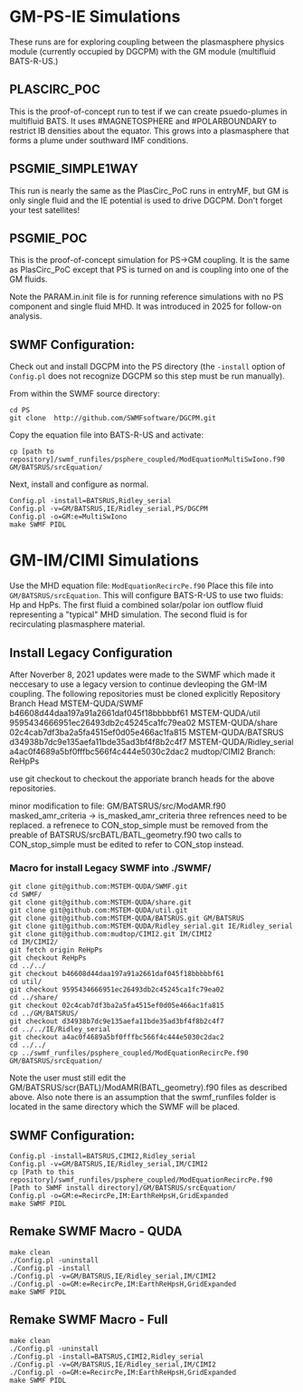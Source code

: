 # GM-PS-IE Simulations

These runs are for exploring coupling between the plasmasphere physics
module (currently occupied by DGCPM) with the GM module (multifluid
BATS-R-US.)

## PLASCIRC_POC
This is the proof-of-concept run to test if we can create psuedo-plumes
in multifluid BATS.  It uses #MAGNETOSPHERE and #POLARBOUNDARY to restrict
IB densities about the equator.  This grows into a plasmasphere that forms
a plume under southward IMF conditions.

## PSGMIE_SIMPLE1WAY
This run is nearly the same as the PlasCirc_PoC runs in entryMF, but
GM is only single fluid and the IE potential is used to drive DGCPM.
Don't forget your test satellites!

## PSGMIE_POC
This is the proof-of-concept simulation for PS->GM coupling.  It is the same
as PlasCirc_PoC except that PS is turned on and is coupling into one of
the GM fluids.

Note the PARAM.in.init file is for running reference simulations with no PS
component and single fluid MHD. It was introduced in 2025 for follow-on
analysis.

## SWMF Configuration:

Check out and install DGCPM into the PS directory (the `-install` option of
`Config.pl` does not recognize DGCPM so this step must be run manually).

From within the SWMF source directory:
```
cd PS
git clone  http://github.com/SWMFsoftware/DGCPM.git
```

Copy the equation file into BATS-R-US and activate:
```
cp [path to repository]/swmf_runfiles/psphere_coupled/ModEquationMultiSwIono.f90 GM/BATSRUS/srcEquation/
```

Next, install and configure as normal.
```
Config.pl -install=BATSRUS,Ridley_serial
Config.pl -v=GM/BATSRUS,IE/Ridley_serial,PS/DGCPM
Config.pl -o=GM:e=MultiSwIono
make SWMF PIDL
```

# GM-IM/CIMI Simulations

Use the MHD equation file: `ModEquationRecircPe.f90`
Place this file into `GM/BATSRUS/srcEquation`.
This will configure BATS-R-US to use two fluids: Hp and HpPs.
The first fluid a combined solar/polar ion outflow fluid representing
a "typical" MHD simulation.  The second fluid is for recirculating
plasmasphere material.

## Install Legacy Configuration
After Noverber 8, 2021 updates were made to the SWMF which made it neccesary to use a legacy version to continue devleoping the GM-IM coupling.
The following repositories must be cloned explicitly
Repository                    Branch Head
MSTEM-QUDA/SWMF               b46608d44daa197a91a2661daf045f18bbbbbf61
MSTEM-QUDA/util               9595434666951ec26493db2c45245ca1fc79ea02
MSTEM-QUDA/share              02c4cab7df3ba2a5fa4515ef0d05e466ac1fa815
MSTEM-QUDA/BATSRUS            d34938b7dc9e135aefa11bde35ad3bf4f8b2c4f7
MSTEM-QUDA/Ridley_serial      a4ac0f4689a5bf0fffbc566f4c444e5030c2dac2
mudtop/CIMI2 Branch: ReHpPs

use git checkout to checkout the apporiate branch heads for the above repositories.

minor modification to file: GM/BATSRUS/src/ModAMR.f90 masked_amr_criteria -> is_masked_amr_criteria
three refrences need to be replaced.
a refrenece to CON_stop_simple must be removed from the preable of BATSRUS/srcBATL/BATL_geometry.f90
two calls to CON_stop_simple must be edited to refer to CON_stop instead.

### Macro for install Legacy SWMF into ./SWMF/
```
git clone git@github.com:MSTEM-QUDA/SWMF.git
cd SWMF/
git clone git@github.com:MSTEM-QUDA/share.git
git clone git@github.com:MSTEM-QUDA/util.git
git clone git@github.com:MSTEM-QUDA/BATSRUS.git GM/BATSRUS
git clone git@github.com:MSTEM-QUDA/Ridley_serial.git IE/Ridley_serial
git clone git@github.com:mudtop/CIMI2.git IM/CIMI2
cd IM/CIMI2/
git fetch origin ReHpPs
git checkout ReHpPs
cd ../../
git checkout b46608d44daa197a91a2661daf045f18bbbbbf61
cd util/
git checkout 9595434666951ec26493db2c45245ca1fc79ea02
cd ../share/
git checkout 02c4cab7df3ba2a5fa4515ef0d05e466ac1fa815
cd ../GM/BATSRUS/
git checkout d34938b7dc9e135aefa11bde35ad3bf4f8b2c4f7
cd ../../IE/Ridley_serial
git checkout a4ac0f4689a5bf0fffbc566f4c444e5030c2dac2
cd ../../
cp ../swmf_runfiles/psphere_coupled/ModEquationRecircPe.f90 GM/BATSRUS/srcEquation/
```
Note the user must still edit the GM/BATSRUS/scr(BATL)/ModAMR(BATL_geometry).f90 files as described above. Also note there is an assumption that
the swmf_runfiles folder is located in the same directory which the SWMF will be placed.

## SWMF Configuration:
```
Config.pl -install=BATSRUS,CIMI2,Ridley_serial
Config.pl -v=GM/BATSRUS,IE/Ridley_serial,IM/CIMI2
cp [Path to this repository]/swmf_runfiles/psphere_coupled/ModEquationRecircPe.f90 [Path to SWMF install directory]/GM/BATSRUS/srcEquation/
Config.pl -o=GM:e=RecircPe,IM:EarthReHpsH,GridExpanded
make SWMF PIDL
```
## Remake SWMF Macro - QUDA
```
make clean
./Config.pl -uninstall
./Config.pl -install
./Config.pl -v=GM/BATSRUS,IE/Ridley_serial,IM/CIMI2
./Config.pl -o=GM:e=RecircPe,IM:EarthReHpsH,GridExpanded
make SWMF PIDL
```
## Remake SWMF Macro - Full
```
make clean
./Config.pl -uninstall
./Config.pl -install=BATSRUS,CIMI2,Ridley_serial
./Config.pl -v=GM/BATSRUS,IE/Ridley_serial,IM/CIMI2
./Config.pl -o=GM:e=RecircPe,IM:EarthReHpsH,GridExpanded
make SWMF PIDL
```
